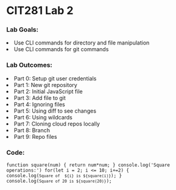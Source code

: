 # CIT281 Lab 2

### Lab Goals:
<li>Use CLI commands for directory and file manipulation</li>
<li>Use CLI commands for git commands</li>

### Lab Outcomes:
<li>Part 0: Setup git user credentials</li>
<li>Part 1: New git repository</li>
<li>Part 2: Initial JavaScript file</li>
<li>Part 3: Add file to git</li>
<li>Part 4: Ignoring files</li>
<li>Part 5: Using diff to see changes</li>
<li>Part 6: Using wildcards</li>
<li>Part 7: Cloning cloud repos locally</li>
<li>Part 8: Branch</li>
<li>Part 9: Repo files</li>

### Code:
<code>function square(num) {
    return num*num;
}
console.log('Square operations:')
for(let i = 2; i <= 10; i+=2) {
    console.log(`Square of  ${i} is ${square(i)}`);
}
console.log(`Square of 20 is ${square(20)}`);</code>


